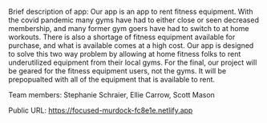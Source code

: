 Brief description of app: Our app is an app to rent fitness equipment. With the covid pandemic many gyms have had to either close or seen decreased membership, and many former gym goers have had to switch to at home workouts. There is also a shortage of fitness equipment available for purchase, and what is available comes at a high cost. Our app is designed to solve this two way problem by allowing at home fitness folks to rent underutilized equipment from their local gyms. For the final, our project will be geared for the fitness equipment users, not the gyms. It will be prepopualted with all of the equipment that is available to rent.

Team members: Stephanie Schraier, Ellie Carrow, Scott Mason

Public URL: https://focused-murdock-fc8e1e.netlify.app